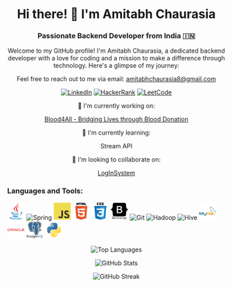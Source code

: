 <!-- Header Section -->
<h1 align="center">Hi there! 👋 I'm Amitabh Chaurasia</h1>
<h3 align="center">Passionate Backend Developer from India 🇮🇳</h3>

<!-- Introduction Section -->
<p align="center">Welcome to my GitHub profile! I'm Amitabh Chaurasia, a dedicated backend developer with a love for coding and a mission to make a difference through technology. Here's a glimpse of my journey:</p>

<!-- Contact Section -->
<p align="center">Feel free to reach out to me via email: <a href="mailto:amitabhchaurasia8@gmail.com">amitabhchaurasia8@gmail.com</a></p>

<!-- Badges Section -->
<p align="center">
  <a href="https://linkedin.com/in/https://rb.gy/crt3ar" target="_blank"><img src="https://raw.githubusercontent.com/rahuldkjain/github-profile-readme-generator/master/src/images/icons/Social/linked-in-alt.svg" alt="LinkedIn" height="30" width="40" /></a>
  <a href="https://www.hackerrank.com/https://www.hackerrank.com/___amitabh" target="_blank"><img src="https://raw.githubusercontent.com/rahuldkjain/github-profile-readme-generator/master/src/images/icons/Social/hackerrank.svg" alt="HackerRank" height="30" width="40" /></a>
  <a href="https://www.leetcode.com/https://leetcode.com/amitabhchaurasia/" target="_blank"><img src="https://raw.githubusercontent.com/rahuldkjain/github-profile-readme-generator/master/src/images/icons/Social/leet-code.svg" alt="LeetCode" height="30" width="40" /></a>
</p>

<!-- Current Projects Section -->
<p align="center">🔭 I'm currently working on:</p>
<p align="center"><a href="https://github.com/Amitabhchaurasia/Bllood4All">Blood4All - Bridging Lives through Blood Donation</a></p>

<!-- Learning Section -->
<p align="center">🌱 I'm currently learning:</p>
<p align="center">Stream API</p>

<!-- Collaboration Section -->
<p align="center">👯 I'm looking to collaborate on:</p>
<p align="center"><a href="https://github.com/Amitabhchaurasia/LogInSystem">LogInSystem</a></p>

<!-- Skill Set Section -->
<h3 align="left">Languages and Tools:</h3>
<p align="left">
  <img src="https://raw.githubusercontent.com/devicons/devicon/master/icons/java/java-original.svg" alt="Java" width="40" height="40"/>
  <img src="https://raw.githubusercontent.com/devicons/devicon/master/icons/springio/springio-icon.svg" alt="Spring" width="40" height="40"/>
  <img src="https://raw.githubusercontent.com/devicons/devicon/master/icons/javascript/javascript-original.svg" alt="JavaScript" width="40" height="40"/>
  <img src="https://raw.githubusercontent.com/devicons/devicon/master/icons/html5/html5-original-wordmark.svg" alt="HTML5" width="40" height="40"/>
  <img src="https://raw.githubusercontent.com/devicons/devicon/master/icons/css3/css3-original-wordmark.svg" alt="CSS3" width="40" height="40"/>
  <img src="https://raw.githubusercontent.com/devicons/devicon/master/icons/bootstrap/bootstrap-plain-wordmark.svg" alt="Bootstrap" width="40" height="40"/>
  <img src="https://www.vectorlogo.zone/logos/git-scm/git-scm-icon.svg" alt="Git" width="40" height="40"/>
  <img src="https://www.vectorlogo.zone/logos/apache_hadoop/apache_hadoop-icon.svg" alt="Hadoop" width="40" height="40"/>
  <img src="https://www.vectorlogo.zone/logos/apache_hive/apache_hive-icon.svg" alt="Hive" width="40" height="40"/>
  <img src="https://raw.githubusercontent.com/devicons/devicon/master/icons/mysql/mysql-original-wordmark.svg" alt="MySQL" width="40" height="40"/>
  <img src="https://raw.githubusercontent.com/devicons/devicon/master/icons/oracle/oracle-original.svg" alt="Oracle" width="40" height="40"/>
  <img src="https://raw.githubusercontent.com/devicons/devicon/master/icons/postgresql/postgresql-original-wordmark.svg" alt="PostgreSQL" width="40" height="40"/>
  <img src="https://raw.githubusercontent.com/devicons/devicon/master/icons/python/python-original.svg" alt="Python" width="40" height="40"/>
</p>

<!-- Stats Section -->
<p align="center">
  <img src="https://github-readme-stats.vercel.app/api/top-langs?username=amitabhchaurasia&show_icons=true&locale=en&layout=compact" alt="Top Languages" />
</p>

<p align="center">
  <img src="https://github-readme-stats.vercel.app/api?username=amitabhchaurasia&show_icons=true&locale=en" alt="GitHub Stats" />
</p>

<p align="center">
  <img src="https://github-readme-streak-stats.herokuapp.com/?user=amitabhchaurasia&" alt="GitHub Streak" />
</p>
